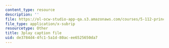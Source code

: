 ```yaml
---
content_type: resource
description: ''
file: https://ol-ocw-studio-app-qa.s3.amazonaws.com/courses/5-112-principles-of-chemical-science-fall-2005/de3784d44fc15a1d80acee6525650da7_LRFbAo-RIIU.vtt
file_type: application/x-subrip
resourcetype: Other
title: 3play caption file
uid: de3784d4-4fc1-5a1d-80ac-ee6525650da7
---
```

